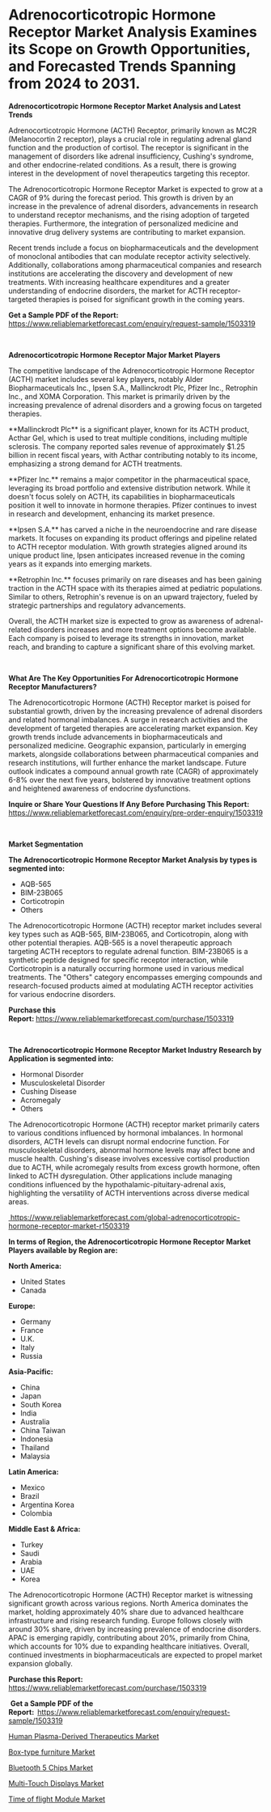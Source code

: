 <p><h1>Adrenocorticotropic Hormone Receptor Market Analysis Examines its Scope on Growth Opportunities, and Forecasted Trends Spanning from 2024 to 2031.</h1></p><p><strong>Adrenocorticotropic Hormone Receptor Market Analysis and Latest Trends</strong></p>
<p><p>Adrenocorticotropic Hormone (ACTH) Receptor, primarily known as MC2R (Melanocortin 2 receptor), plays a crucial role in regulating adrenal gland function and the production of cortisol. The receptor is significant in the management of disorders like adrenal insufficiency, Cushing's syndrome, and other endocrine-related conditions. As a result, there is growing interest in the development of novel therapeutics targeting this receptor.</p><p>The Adrenocorticotropic Hormone Receptor Market is expected to grow at a CAGR of 9% during the forecast period. This growth is driven by an increase in the prevalence of adrenal disorders, advancements in research to understand receptor mechanisms, and the rising adoption of targeted therapies. Furthermore, the integration of personalized medicine and innovative drug delivery systems are contributing to market expansion.</p><p>Recent trends include a focus on biopharmaceuticals and the development of monoclonal antibodies that can modulate receptor activity selectively. Additionally, collaborations among pharmaceutical companies and research institutions are accelerating the discovery and development of new treatments. With increasing healthcare expenditures and a greater understanding of endocrine disorders, the market for ACTH receptor-targeted therapies is poised for significant growth in the coming years.</p></p>
<p><strong>Get a Sample PDF of the Report:&nbsp;</strong> <a href="https://www.reliablemarketforecast.com/enquiry/request-sample/1503319?utm_campaign=1082&utm_medium=2&utm_source=Github&utm_content=ia&utm_term=27092024&utm_id=adrenocorticotropic-hormone-receptor">https://www.reliablemarketforecast.com/enquiry/request-sample/1503319</a></p>
<p>&nbsp;</p>
<p><strong>Adrenocorticotropic Hormone Receptor Major Market Players</strong></p>
<p><p>The competitive landscape of the Adrenocorticotropic Hormone Receptor (ACTH) market includes several key players, notably Alder Biopharmaceuticals Inc., Ipsen S.A., Mallinckrodt Plc, Pfizer Inc., Retrophin Inc., and XOMA Corporation. This market is primarily driven by the increasing prevalence of adrenal disorders and a growing focus on targeted therapies.</p><p>**Mallinckrodt Plc** is a significant player, known for its ACTH product, Acthar Gel, which is used to treat multiple conditions, including multiple sclerosis. The company reported sales revenue of approximately $1.25 billion in recent fiscal years, with Acthar contributing notably to its income, emphasizing a strong demand for ACTH treatments.</p><p>**Pfizer Inc.** remains a major competitor in the pharmaceutical space, leveraging its broad portfolio and extensive distribution network. While it doesn't focus solely on ACTH, its capabilities in biopharmaceuticals position it well to innovate in hormone therapies. Pfizer continues to invest in research and development, enhancing its market presence.</p><p>**Ipsen S.A.** has carved a niche in the neuroendocrine and rare disease markets. It focuses on expanding its product offerings and pipeline related to ACTH receptor modulation. With growth strategies aligned around its unique product line, Ipsen anticipates increased revenue in the coming years as it expands into emerging markets.</p><p>**Retrophin Inc.** focuses primarily on rare diseases and has been gaining traction in the ACTH space with its therapies aimed at pediatric populations. Similar to others, Retrophin's revenue is on an upward trajectory, fueled by strategic partnerships and regulatory advancements.</p><p>Overall, the ACTH market size is expected to grow as awareness of adrenal-related disorders increases and more treatment options become available. Each company is poised to leverage its strengths in innovation, market reach, and branding to capture a significant share of this evolving market.</p></p>
<p>&nbsp;</p>
<p><strong>What Are The Key Opportunities For Adrenocorticotropic Hormone Receptor Manufacturers?</strong></p>
<p><p>The Adrenocorticotropic Hormone (ACTH) Receptor market is poised for substantial growth, driven by the increasing prevalence of adrenal disorders and related hormonal imbalances. A surge in research activities and the development of targeted therapies are accelerating market expansion. Key growth trends include advancements in biopharmaceuticals and personalized medicine. Geographic expansion, particularly in emerging markets, alongside collaborations between pharmaceutical companies and research institutions, will further enhance the market landscape. Future outlook indicates a compound annual growth rate (CAGR) of approximately 6-8% over the next five years, bolstered by innovative treatment options and heightened awareness of endocrine dysfunctions.</p></p>
<p><strong>Inquire or Share Your Questions If Any Before Purchasing This Report:</strong> <a href="https://www.reliablemarketforecast.com/enquiry/pre-order-enquiry/1503319?utm_campaign=1082&utm_medium=2&utm_source=Github&utm_content=ia&utm_term=27092024&utm_id=adrenocorticotropic-hormone-receptor">https://www.reliablemarketforecast.com/enquiry/pre-order-enquiry/1503319</a></p>
<p>&nbsp;</p>
<p><strong>Market Segmentation</strong></p>
<p><strong>The Adrenocorticotropic Hormone Receptor Market Analysis by types is segmented into:</strong></p>
<p><ul><li>AQB-565</li><li>BIM-23B065</li><li>Corticotropin</li><li>Others</li></ul></p>
<p><p>The Adrenocorticotropic Hormone (ACTH) receptor market includes several key types such as AQB-565, BIM-23B065, and Corticotropin, along with other potential therapies. AQB-565 is a novel therapeutic approach targeting ACTH receptors to regulate adrenal function. BIM-23B065 is a synthetic peptide designed for specific receptor interaction, while Corticotropin is a naturally occurring hormone used in various medical treatments. The "Others" category encompasses emerging compounds and research-focused products aimed at modulating ACTH receptor activities for various endocrine disorders.</p></p>
<p><strong>Purchase this Report:&nbsp;</strong><a href="https://www.reliablemarketforecast.com/purchase/1503319?utm_campaign=1082&utm_medium=2&utm_source=Github&utm_content=ia&utm_term=27092024&utm_id=adrenocorticotropic-hormone-receptor">https://www.reliablemarketforecast.com/purchase/1503319</a></p>
<p>&nbsp;</p>
<p><strong>The Adrenocorticotropic Hormone Receptor Market Industry Research by Application is segmented into:</strong></p>
<p><ul><li>Hormonal Disorder</li><li>Musculoskeletal Disorder</li><li>Cushing Disease</li><li>Acromegaly</li><li>Others</li></ul></p>
<p><p>The Adrenocorticotropic Hormone (ACTH) receptor market primarily caters to various conditions influenced by hormonal imbalances. In hormonal disorders, ACTH levels can disrupt normal endocrine function. For musculoskeletal disorders, abnormal hormone levels may affect bone and muscle health. Cushing's disease involves excessive cortisol production due to ACTH, while acromegaly results from excess growth hormone, often linked to ACTH dysregulation. Other applications include managing conditions influenced by the hypothalamic-pituitary-adrenal axis, highlighting the versatility of ACTH interventions across diverse medical areas.</p></p>
<p><a href="https://www.reliablemarketforecast.com/global-adrenocorticotropic-hormone-receptor-market-r1503319?utm_campaign=1082&utm_medium=2&utm_source=Github&utm_content=ia&utm_term=27092024&utm_id=adrenocorticotropic-hormone-receptor">&nbsp;https://www.reliablemarketforecast.com/global-adrenocorticotropic-hormone-receptor-market-r1503319</a></p>
<p><strong>In terms of Region, the Adrenocorticotropic Hormone Receptor Market Players available by Region are:</strong></p>
<p>
    <p> <strong> North America: </strong>
        <ul>
            <li>United States</li>
            <li>Canada</li>
        </ul>
        </p> 
    <p> <strong> Europe: </strong>
        <ul>
            <li>Germany</li>
            <li>France</li>
            <li>U.K.</li>
            <li>Italy</li>
            <li>Russia</li>
        </ul>
        </p> 
    <p> <strong> Asia-Pacific: </strong>
        <ul>
            <li>China</li>
            <li>Japan</li>
            <li>South Korea</li>
            <li>India</li>
            <li>Australia</li>
            <li>China Taiwan</li>
            <li>Indonesia</li>
            <li>Thailand</li>
            <li>Malaysia</li>
        </ul>
        </p> 
    <p> <strong> Latin America: </strong>
        <ul>
            <li>Mexico</li>
            <li>Brazil</li>
            <li>Argentina Korea</li>
            <li>Colombia</li>
        </ul>
        </p> 
    <p> <strong> Middle East & Africa: </strong>
        <ul>
            <li>Turkey</li>
            <li>Saudi</li>
            <li>Arabia</li>
            <li>UAE</li>
            <li>Korea</li>
        </ul>
    </p>
    </p>
<p><p>The Adrenocorticotropic Hormone (ACTH) Receptor market is witnessing significant growth across various regions. North America dominates the market, holding approximately 40% share due to advanced healthcare infrastructure and rising research funding. Europe follows closely with around 30% share, driven by increasing prevalence of endocrine disorders. APAC is emerging rapidly, contributing about 20%, primarily from China, which accounts for 10% due to expanding healthcare initiatives. Overall, continued investments in biopharmaceuticals are expected to propel market expansion globally.</p></p>
<p><strong>Purchase this Report: </strong><a href="https://www.reliablemarketforecast.com/purchase/1503319?utm_campaign=1082&utm_medium=2&utm_source=Github&utm_content=ia&utm_term=27092024&utm_id=adrenocorticotropic-hormone-receptor">https://www.reliablemarketforecast.com/purchase/1503319</a></p>
<p>&nbsp;<strong>Get a Sample PDF of the Report:&nbsp;&nbsp;</strong><a href="https://www.reliablemarketforecast.com/enquiry/request-sample/1503319?utm_campaign=1082&utm_medium=2&utm_source=Github&utm_content=ia&utm_term=27092024&utm_id=adrenocorticotropic-hormone-receptor">https://www.reliablemarketforecast.com/enquiry/request-sample/1503319</a></p>
<p><strong></strong></p>
<p><p><a href="https://github.com/Armeladukagjini693/Market-Research-Report-List-1/blob/main/human-plasma-derived-therapeutics-market.md?utm_campaign=1082&utm_medium=2&utm_source=Github&utm_content=ia&utm_term=27092024&utm_id=adrenocorticotropic-hormone-receptor">Human Plasma-Derived Therapeutics Market</a></p><p><a href="https://issuu.com/reportprime-2/docs/box-type-furniture-market-size-2030_b9d903d09dc008?utm_campaign=1082&utm_medium=2&utm_source=Github&utm_content=ia&utm_term=27092024&utm_id=adrenocorticotropic-hormone-receptor">Box-type furniture Market</a></p><p><a href="https://www.linkedin.com/pulse/bluetooth-5-chips-market-trends-regional-insights-forecasted-9gp3c?trackingId=iW6F6SLDR32ZUWrcSf%2Bvcw%3D%3D&utm_campaign=1082&utm_medium=2&utm_source=Github&utm_content=ia&utm_term=27092024&utm_id=adrenocorticotropic-hormone-receptor">Bluetooth 5 Chips Market</a></p><p><a href="https://issuu.com/reportprime-2/docs/multi-touch-displays-market-size-20_dc96efbc28d908?utm_campaign=1082&utm_medium=2&utm_source=Github&utm_content=ia&utm_term=27092024&utm_id=adrenocorticotropic-hormone-receptor">Multi-Touch Displays Market</a></p><p><a href="https://www.linkedin.com/pulse/strategic-market-insights-global-time-flight-module-2024-ywy6e?trackingId=b%2BQood6gRy20hEveS9B5BA%3D%3D&utm_campaign=1082&utm_medium=2&utm_source=Github&utm_content=ia&utm_term=27092024&utm_id=adrenocorticotropic-hormone-receptor">Time of flight Module Market</a></p></p>